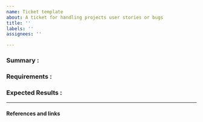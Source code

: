 ```yaml
---
name: Ticket template
about: A ticket for handling projects user stories or bugs
title: ''
labels: ''
assignees: ''

---
```


### Summary : 
<!--- A simple summary about this ticket story -->

### Requirements : 
<!--- A detailed requirements for this ticket to pass -->

### Expected Results : 
<!--- The resulted output for this passed tickets -->

---
#### References and links
<!--- Any links or code blocks needed to help ticket owner -->
